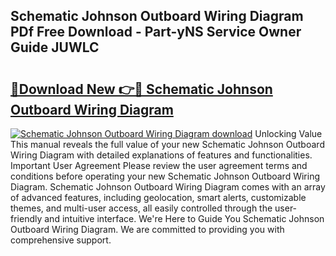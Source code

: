 ## Schematic Johnson Outboard Wiring Diagram PDf Free Download - Part-yNS Service Owner Guide JUWLC

# <h2><a href="http://dfpkf4c.blite.top/?on=Schematic+Johnson+Outboard+Wiring+Diagram">🔗Download New 👉🔴 Schematic Johnson Outboard Wiring Diagram</a></h2>

[![Schematic Johnson Outboard Wiring Diagram download](https://i.imgur.com/lujVjoI.png)](http://dfpkf4c.blite.top/?on=Schematic+Johnson+Outboard+Wiring+Diagram)
Unlocking Value This manual reveals the full value of your new Schematic Johnson Outboard Wiring Diagram with detailed explanations of features and functionalities. Important User Agreement Please review the user agreement terms and conditions before operating your new Schematic Johnson Outboard Wiring Diagram. Schematic Johnson Outboard Wiring Diagram comes with an array of advanced features, including geolocation, smart alerts, customizable themes, and multi-user access, all easily controlled through the user-friendly and intuitive interface. We're Here to Guide You Schematic Johnson Outboard Wiring Diagram. We are committed to providing you with comprehensive support.
